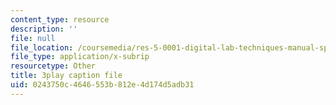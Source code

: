 ```yaml
---
content_type: resource
description: ''
file: null
file_location: /coursemedia/res-5-0001-digital-lab-techniques-manual-spring-2007/0243750c4646553b812e4d174d5adb31_iinr4-0C0Yc.vtt
file_type: application/x-subrip
resourcetype: Other
title: 3play caption file
uid: 0243750c-4646-553b-812e-4d174d5adb31
---
```

